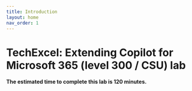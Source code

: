 ```yaml
---
title: Introduction
layout: home
nav_order: 1
---
```


# TechExcel: Extending Copilot for Microsoft 365 (level 300 / CSU) lab

**The estimated time to complete this lab is 120 minutes.**
